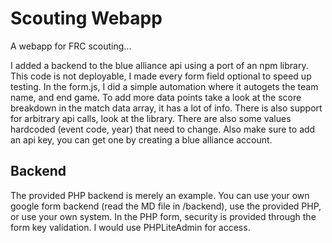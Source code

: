 # Scouting Webapp

A webapp for FRC scouting...

I added a backend to the blue alliance api using a port of an npm library. This code is not deployable, I made every form field optional to speed up testing. In the form.js, I did a simple automation where it autogets the team name, and end game. To add more data points take a look at the score breakdown in the match data array, it has a lot of info. There is also support for arbitrary api calls, look at the library. There are also some values hardcoded (event code, year) that need to change. Also make sure to add an api key, you can get one by creating a blue alliance account.

## Backend

The provided PHP backend is merely an example. You can use your own google form backend (read the MD file in /backend), use the provided PHP, or use your own system. In the PHP form, security is provided through the form key validation. I would use PHPLiteAdmin for access.
